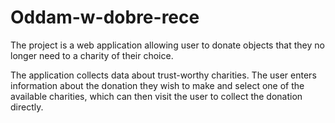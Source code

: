 # Oddam-w-dobre-rece

The project is a web application allowing user to donate objects that they no longer need to a charity of their choice.

The application collects data about trust-worthy charities. The user enters information about the donation they wish to make and select one of the available charities, which can then visit the user to collect the donation directly.
